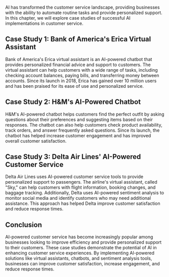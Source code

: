 
AI has transformed the customer service landscape, providing businesses with the ability to automate routine tasks and provide personalized support. In this chapter, we will explore case studies of successful AI implementations in customer service.

Case Study 1: Bank of America's Erica Virtual Assistant
-------------------------------------------------------

Bank of America's Erica virtual assistant is an AI-powered chatbot that provides personalized financial advice and support to customers. The virtual assistant can help customers with a wide range of tasks, including checking account balances, paying bills, and transferring money between accounts. Since its launch in 2018, Erica has gained over 10 million users and has been praised for its ease of use and personalized service.

Case Study 2: H\&M's AI-Powered Chatbot
---------------------------------------

H\&M's AI-powered chatbot helps customers find the perfect outfit by asking questions about their preferences and suggesting items based on their responses. The chatbot can also help customers check product availability, track orders, and answer frequently asked questions. Since its launch, the chatbot has helped increase customer engagement and has improved overall customer satisfaction.

Case Study 3: Delta Air Lines' AI-Powered Customer Service
----------------------------------------------------------

Delta Air Lines uses AI-powered customer service tools to provide personalized support to passengers. The airline's virtual assistant, called "Sky," can help customers with flight information, booking changes, and baggage tracking. Additionally, Delta uses AI-powered sentiment analysis to monitor social media and identify customers who may need additional assistance. This approach has helped Delta improve customer satisfaction and reduce response times.

Conclusion
----------

AI-powered customer service has become increasingly popular among businesses looking to improve efficiency and provide personalized support to their customers. These case studies demonstrate the potential of AI in enhancing customer service experiences. By implementing AI-powered solutions like virtual assistants, chatbots, and sentiment analysis tools, businesses can improve customer satisfaction, increase engagement, and reduce response times.
